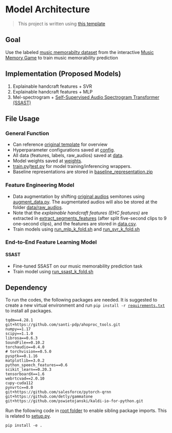 # Model Architecture
> This project is written using [this template](https://github.com/Alexander-H-Liu/End-to-end-ASR-Pytorch)
## Goal 
Use the labeled [music memorabilty dataset](https://drive.google.com/file/d/16A_3x1FhWq76HpW2Sq5t7-BQzLdnkfAI/view?usp=sharing) from the interactive [Music Memory Game](../Experiment_Website/) to train music memorability prediction
## Implementation (Proposed Models)
1. Explainable handcraft features + SVR
2. Explainable handcraft features + MLP
3. Mel-spectrogram + [Self-Supervised Audio Spectrogram Transformer (SSAST)](https://drive.google.com/file/d/16A_3x1FhWq76HpW2Sq5t7-BQzLdnkfAI/view?usp=sharing)

## File Usage
### General Function
- Can reference [original template](https://github.com/Alexander-H-Liu/End-to-end-ASR-Pytorch) for overview
- Hyperparameter configurations saved at [config](config).
- All data (features, labels, raw_audios) saved at [data](data).
- Model weights saved at [weights](weights).
- [train.py](train.py)/[test.py](test.py) for model training/inferencing wrappers.
- Baseline representations are stored in [baseline_representation.zip](/baseline_representation.zip)
### Feature Engineering Model
- Data augmentation by shifting [original audios](data/raw_audios/original) semitones using [augment_data.py](utils/augment_data.py). The augmentated audios will also be stored at the folder [data/raw_audios](data/raw_audios).
- Note that the *explainable handcraft features (EHC features)* are extracted in [extract_segments_features](extract_segments_features) (after split five-second clips to 9 one-second clips), and the features are stored in [data.csv](data/data.csv).
- Train models using [run_mlp_k_fold.sh](/run_mlp_k_fold.sh) and [run_svr_k_fold.sh](/run_svr_k_fold.sh)
### End-to-End Feature Learning Model
#### SSAST
- Fine-tuned SSAST on our music memorability prediction task
- Train model using [run_ssast_k_fold.sh](/run_ssast_k_fold.sh)
## Dependency
To run the codes, the following packages are needed. It is suggested to create a new virtual environment and run <code>pip install -r [requirements.txt](requirements.txt)</code> to install all packages.
```
tqdm==4.28.1
git+https://github.com/santi-pdp/ahoproc_tools.git
numpy==1.17
scipy==1.1.0
librosa==0.6.3
SoundFile==0.10.2
torchaudio==0.4.0
# torchvision==0.5.0
pysptk==0.1.16
matplotlib==3.0.2
python_speech_features==0.6
scikit_learn==0.20.3
tensorboardX==1.6
webrtcvad==2.0.10
cupy-cuda112
pynvrtc==8.0 
git+https://github.com/salesforce/pytorch-qrnn
git+https://github.com/detly/gammatone
git+https://github.com/pswietojanski/kaldi-io-for-python.git
```
Run the following code in [root folder](.) to enable sibling package imports. This is related to [setup.py](setup.py).
```
pip install -e .
```

